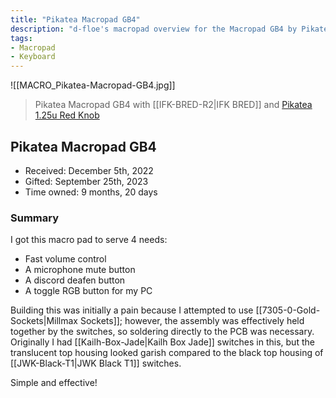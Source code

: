 ```yaml
---
title: "Pikatea Macropad GB4"
description: "d-floe's macropad overview for the Macropad GB4 by Pikatea"
tags:
- Macropad
- Keyboard
---
```


![[MACRO_Pikatea-Macropad-GB4.jpg]]

> Pikatea Macropad GB4 with [[IFK-BRED-R2|IFK BRED]] and [Pikatea 1.25u Red Knob](https://www.pikatea.com/products/red-anodized-aluminum-knob-with-indicator-1-25u)

## Pikatea Macropad GB4

- Received: December 5th, 2022
- Gifted: September 25th, 2023
- Time owned: 9 months, 20 days
### Summary

I got this macro pad to serve 4 needs:

- Fast volume control
- A microphone mute button
- A discord deafen button
- A toggle RGB button for my PC

Building this was initially a pain because I attempted to use [[7305-0-Gold-Sockets|Millmax Sockets]]; however, the assembly was effectively held together by the switches, so soldering directly to the PCB was necessary. Originally I had [[Kailh-Box-Jade|Kailh Box Jade]] switches in this, but the translucent top housing looked garish compared to the black top housing of [[JWK-Black-T1|JWK Black T1]] switches.

Simple and effective!
